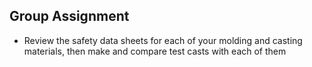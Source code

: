 ## Group Assignment

- Review the safety data sheets for each of your molding and casting materials, then make and compare test casts with each of them
